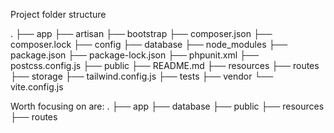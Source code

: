 Project folder structure

.
├── app
├── artisan
├── bootstrap
├── composer.json
├── composer.lock
├── config
├── database
├── node_modules
├── package.json
├── package-lock.json
├── phpunit.xml
├── postcss.config.js
├── public
├── README.md
├── resources
├── routes
├── storage
├── tailwind.config.js
├── tests
├── vendor
└── vite.config.js


Worth focusing on are: 
    .
    ├── app
    ├── database
    ├── public
    ├── resources
    ├── routes